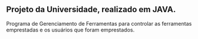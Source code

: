 ## Projeto da Universidade, realizado em JAVA.
Programa de Gerenciamento de Ferramentas para controlar as ferramentas emprestadas e os usuários que foram emprestados.

